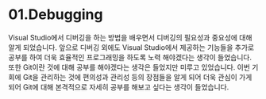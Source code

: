# 01.Debugging
Visual Studio에서 디버깅을 하는 방법을 배우면서 디버깅의 필요성과 중요성에 대해 알게 되었습니다. 앞으로 디버깅 외에도 Visual Studio에서 제공하는 기능들을 추가로 공부를 하여 더욱 효율적인 프로그래밍을 하도록 노력 해야겠다는 생각이 들었습니다.
또한 Git이란 것에 대해 공부를 해야겠다는 생각은 들었지만 미루고 있었습니다. 이번 기회에 Git을 관리하는 것에 편의성과 관리성 등의 장점들을 알게 되어 더욱 관심이 가게 되어 Git에 대해 본격적으로 자세히 공부를 해보고 싶다는 생각이 들었습니다.
